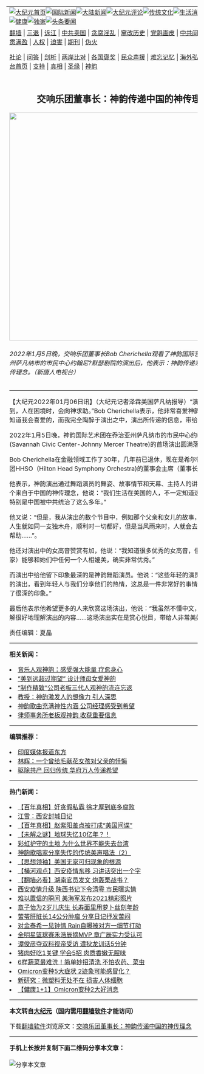 <a name="1" id="1" target="_blank"></a><span id="1"></span>
<table align=center border="0"><tr><td colspan="2" VALIGN=TOP><a href="https://github.com/gbdpzw350/djy/blob/master/gb/nf1351518.md#1"><img src="https://raw.githubusercontent.com/gbdpzw350/www/master/t/djy/1.jpg" title="大纪元首页" alt="大纪元首页"></a><a href="https://github.com/gbdpzw350/djy/blob/master/gb/n24hr.md#1"><img src="https://raw.githubusercontent.com/gbdpzw350/www/master/t/djy/3.jpg" title="国际新闻" alt="国际新闻"></a><a href="https://github.com/gbdpzw350/djy/blob/master/gb/nsc413.md#1"><img src="https://raw.githubusercontent.com/gbdpzw350/www/master/t/djy/4.jpg" title="大陆新闻" alt="大陆新闻"></a><a href="https://github.com/gbdpzw350/djy/blob/master/gb/news392.md#1"><img src="https://raw.githubusercontent.com/gbdpzw350/www/master/t/djy/5.jpg" title="大纪元评论" alt="大纪元评论"></a><a href="https://github.com/gbdpzw350/djy/blob/master/gb/news2007.md#1"><img src="https://raw.githubusercontent.com/gbdpzw350/www/master/t/djy/6.jpg" title="传统文化" alt="传统文化"></a><a href="https://github.com/gbdpzw350/djy/blob/master/gb/news2008.md#1"><img src="https://raw.githubusercontent.com/gbdpzw350/www/master/t/djy/7.jpg" title="生活消费" alt="生活消费"></a><a href="https://github.com/gbdpzw350/djy/blob/master/gb/ncyule.md#1"><img src="https://raw.githubusercontent.com/gbdpzw350/www/master/t/djy/8.jpg" title="娱乐休闲" alt="娱乐休闲"></a><a href="https://github.com/gbdpzw350/djy/blob/master/gb/nsc1002.md#1"><img src="https://raw.githubusercontent.com/gbdpzw350/www/master/t/djy/9.jpg" title="健康" alt="健康"></a><a href="https://github.com/gbdpzw350/djy/blob/master/gb/nf6092.md#1"><img src="https://raw.githubusercontent.com/gbdpzw350/www/master/t/djy/10a.jpg" title="独家" alt="独家"></a><a href="https://github.com/gbdpzw350/djy/blob/master/gb/nf4514.md#1"><img src="https://raw.githubusercontent.com/gbdpzw350/www/master/t/djy/12a.jpg" title="头条要闻" alt="头条要闻"></a></td></tr>
<tr><td colspan="2" VALIGN=TOP><a target="_blank" href="https://github.com/gbdpzw350/www/blob/master/README.md?zsrh#1">翻墙</a> | <a target="_blank" href="https://github.com/gbdpzw350/djy/blob/master/gb/nf5657.md#1">三退</a> | <a target="_blank" href="https://github.com/gbdpzw350/djy/blob/master/gb/nf6124.md#1">诉江</a> | <a target="_blank" href="https://github.com/gbdpzw350/djy/blob/master/gb/nf1176117.md#1">中共卖国</a> | <a target="_blank" href="https://github.com/gbdpzw350/djy/blob/master/gb/nf5773.md#1">贪腐淫乱</a> | <a target="_blank" href="https://github.com/gbdpzw350/djy/blob/master/gb/nf1176115.md#1">窜改历史</a> | <a target="_blank" href="https://github.com/gbdpzw350/djy/blob/master/gb/nf1176107.md#1">党魁画皮</a> | <a target="_blank" href="https://github.com/gbdpzw350/djy/blob/master/gb/nf1320400.md#1">中共间谍</a> | <a target="_blank" href="https://github.com/gbdpzw350/djy/blob/master/gb/nf1176114.md#1">破坏传统</a> | <a target="_blank" href="https://github.com/gbdpzw350/ntdtv/blob/master/gb/prog447_1.md#1">恶贯满盈</a> | <a target="_blank" href="https://github.com/gbdpzw350/djy/blob/master/gb/ncid278.md#1">人权</a> | <a target="_blank" href="https://github.com/gbdpzw350/djy/blob/master/gb/nf1176111.md#1">迫害</a> | <a target="_blank" href="https://gitlab.com/szzdlab/mh-qikan/blob/master/README.md#1">期刊</a> | <a target="_blank" href="https://github.com/gbdpzw350/djy/blob/master/gb/nf5562.md#1">伪火</a></p><p><a target="_blank" href="https://github.com/gbdpzw350/djy/blob/master/gb/9p.md#1">社论</a> | <a target="_blank" href="https://github.com/gbdpzw350/djy/blob/master/gb/nf4378.md#1">问答</a> | <a target="_blank" href="https://github.com/gbdpzw350/djy/blob/master/gb/nf5792.md#1">剖析</a> | <a target="_blank" href="https://github.com/gbdpzw350/djy/blob/master/gb/nf5735.md#1">两岸比对</a> | <a target="_blank" href="https://github.com/gbdpzw350/djy/blob/master/gb/nf6119.md#1">各国褒奖</a> | <a target="_blank" href="https://github.com/gbdpzw350/djy/blob/master/gb/nf6120.md#1">民众声援</a> | <a target="_blank" href="https://github.com/gbdpzw350/djy/blob/master/gb/nf1188594.md#1">难忘记忆</a> | <a target="_blank" href="https://github.com/gbdpzw350/djy/blob/master/gb/nf3180.md#1">海外弘传</a> | <a target="_blank" href="https://github.com/gbdpzw350/djy/blob/master/gb/nf5410.md#1">万人上访</a> | <a target="_blank" href="https://github.com/gbdpzw350/www/blob/master/README.md?zsrh#1">平台首页</a> | <a target="_blank" href="https://github.com/gbdpzw350/djy/blob/master/gb/nf4386.md#1">支持</a> | <a target="_blank" href="https://github.com/gbdpzw350/djy/blob/master/gb/nf4389.md#1">真相</a> | <a target="_blank" href="https://github.com/gbdpzw350/djy/blob/master/gb/nf5790.md#1">圣缘</a> | <a target="_blank" href="https://github.com/gbdpzw350/djy/blob/master/gb/nf4786.md#1">神韵</a></td></tr>
<tr><td VALIGN=TOP width="626"><h2 align=center>交响乐团董事长：神韵传递中国的神传理念</h2>
<img width="600" src="https://i.epochtimes.com/assets/uploads/2022/01/id13485635-2201060003182124-600x400.jpg" />
<h6>2022年1月5日晚，交响乐团董事长Bob Cherichella观看了神韵国际艺术团在乔治亚州萨凡纳市的市民中心约翰尼?默瑟剧院的演出后，他表示：神韵传递来自中国的神传理念。（新唐人电视台）
</h6>
<hr>
	<p>【大纪元2022年01月06日讯】（大纪元记者泽霖美国萨凡纳报导）“演出让我体会到，人在困境时，会向神求助。”Bob Cherichella表示，他非常喜爱<ahref="https://github.com/gbdpzw350/djy/blob/master/gb/tag/%E7%A5%9E%E9%9F%B5.md#1">神韵</a>的演出，“我知道我会喜爱的，而我完全陶醉于演出之中，演出所传递的信息，带给我一份欣喜。”</p>
<p>2022年1月5日晚，<ahref="https://github.com/gbdpzw350/djy/blob/master/gb/tag/%E7%A5%9E%E9%9F%B5.md#1">神韵</a>国际艺术团在乔治亚州萨凡纳市的市民中心约翰尼?默瑟剧院(Savannah Civic Center-Johnny Mercer Theatre)的首场演出圆满落幕。</p>
<p>Bob Cherichella在金融领域工作了30年，几年前已退休，现在是希尔顿首市交响乐团HHSO（Hilton Head Symphony Orchestra)的董事会主席（董事长）。</p>
<p>他表示，神韵演出通过舞蹈演员的舞姿、故事情节和天幕、主持人的讲解，传递了一个来自于中国的神传理念，他说：“我们生活在美国的人，不一定知道这种神性理念，特别是中国被中共统治了这么多年。”</p>
<p>他又说：“但是，我从演出的数个节目中，例如那个父亲和女儿的故事， 我体会到， 人生就如同一支独木舟，顺利时一切都好，但是当风雨来时，人就会去寻求（神）的帮助……”。</p>
<p>他还对演出中的<ahref="https://github.com/gbdpzw350/djy/blob/master/gb/tag/%E5%A5%B3%E9%AB%98%E9%9F%B3.md#1">女高音</a>赞赏有加，他说：“我知道很多优秀的女高音，但她（神韵歌唱家）能够和她们中任何一个人相媲美，确实非常优秀。”</p>
<p>而演出中给他留下印象最深的是神韵舞蹈演员。他说：“这些年轻的演员非常喜爱他们的演出，看到年轻人与我们分享他们的热情，这总是一件非常好的事情，这给我留下了很深的印象。”</p>
<p>最后他表示他希望更多的人来欣赏这场演出，他说：“我虽然不懂中文，但是却可以理解很好地理解演出的内容……这场演出实在是赏心悦目，带给人非常美好的享受。”</p>
<p>责任编辑：夏晶</p>
	
<hr>


<strong>相关新闻：</strong>
<li><a href="https://github.com/gbdpzw350/djy/blob/master/gb/22/1/2/n13476958.md#1">音乐人观神韵：感受强大能量 疗愈身心</a></li>
<li><a href="https://github.com/gbdpzw350/djy/blob/master/gb/22/1/4/n13480827.md#1">“美到远超过期望” 设计师母女爱神韵</a></li>
<li><a href="https://github.com/gbdpzw350/djy/blob/master/gb/22/1/4/n13481057.md#1">“制作精致”公司老板三代人观神韵流连忘返</a></li>
<li><a href="https://github.com/gbdpzw350/djy/blob/master/gb/22/1/5/n13482379.md#1">教授：神韵激发人的想像力  引人深思</a></li>
<li><a href="https://github.com/gbdpzw350/djy/blob/master/gb/22/1/5/n13482419.md#1">神韵歌曲充满神性内涵 公司经理感受到希望</a></li>
<li><a href="https://github.com/gbdpzw350/djy/blob/master/gb/22/1/5/n13482614.md#1">律师事务所老板观神韵 收获重要信息</a></li>
<hr>


<strong>编辑推荐：</strong>
<li><a href="https://github.com/upjkzu3674/djy/blob/master/gb/18/10/27/n10812623.md?dfh#1" target="_blank">印度媒体报道东方</a></li><li><a href="https://github.com/tsiac2612/djy/blob/master/gb/19/10/15/n11590692.md#1" target="_blank">林辉：一个曾给毛献花女孩对父亲的忏悔</a></li><li><a href="https://github.com/tsiac2612/djy/blob/master/gb/18/6/24/n10509014.md#1" target="_blank">驱除共产 回归传统 华府万人传递希望</a></li>
<hr>

<strong>热门新闻：</strong>
<li><a href="https://github.com/ukjoan395/djy/blob/master/gb/21/12/29/n13467556.md#1">【百年真相】奸贪假私霸 徐才厚到底多腐败</a></li>
<li><a href="https://github.com/ukjoan395/djy/blob/master/gb/22/1/4/n13481009.md#1">江雪：西安封城日记</a></li>
<li><a href="https://github.com/ukjoan395/djy/blob/master/gb/21/12/30/n13470511.md#1">【百年真相】赵紫阳差点被打成“美国间谍”</a></li>
<li><a href="https://github.com/ukjoan395/djy/blob/master/gb/22/1/3/n13477735.md#1">【未解之谜】地球失忆10亿年？！</a></li>
<li><a href="https://github.com/ukjoan395/djy/blob/master/gb/22/1/2/n13476849.md#1">彩虹护守的土地 为什么世界不能失去台湾</a></li>
<li><a href="https://github.com/ukjoan395/djy/blob/master/gb/22/1/5/n13484184.md#1">神韵歌唱家分享失传的传统美声唱法（2）</a></li>
<li><a href="https://github.com/ukjoan395/djy/blob/master/gb/21/12/20/n13447262.md#1">【思想领袖】美国无家可归现象的根源</a></li>
<li><a href="https://github.com/ukjoan395/djy/blob/master/gb/22/1/4/n13482198.md#1">【横河观点】西安疫情东移 习讲话突出一个字</a></li>
<li><a href="https://github.com/ukjoan395/djy/blob/master/gb/22/1/4/n13480137.md#1">【翻墙必看】湖南官员发文 炮轰栗战书？</a></li>
<li><a href="https://github.com/ukjoan395/djy/blob/master/gb/22/1/3/n13479535.md#1">西安疫情升级 陕西书记下令清零 市民曝实情</a></li>
<li><a href="https://github.com/ukjoan395/djy/blob/master/gb/22/1/4/n13479912.md#1">难以置信的瞬间 美海军发布2021精彩照片</a></li>
<li><a href="https://github.com/ukjoan395/djy/blob/master/gb/22/1/3/n13479382.md#1">章子怡为2岁儿庆生 长寿面里用萝卜丝刻年龄</a></li>
<li><a href="https://github.com/ukjoan395/djy/blob/master/gb/22/1/3/n13478672.md#1">苦苓肝脏长14公分肿瘤 分享日记抒发苦闷</a></li>
<li><a href="https://github.com/ukjoan395/djy/blob/master/gb/22/1/4/n13482027.md#1">对金泰希一见钟情 Rain自曝被对方一细节打动</a></li>
<li><a href="https://github.com/ukjoan395/djy/blob/master/gb/22/1/3/n13478265.md#1">全明星篮球赛禾浩辰摘MVP 章广辰实力受认可</a></li>
<li><a href="https://github.com/ukjoan395/djy/blob/master/gb/22/1/4/n13482236.md#1">谭俊彦夺双料视帝受访 遭狄龙训话5分钟</a></li>
<li><a href="https://github.com/ukjoan395/djy/blob/master/gb/21/12/15/n13439691.md#1">猪肉好吃1关键 学会5招 肉质香嫩无腥味</a></li>
<li><a href="https://github.com/ukjoan395/djy/blob/master/gb/22/1/4/n13480428.md#1">6样蔬菜最难洗！简单妙招清洗 不怕农药、菜虫</a></li>
<li><a href="https://github.com/ukjoan395/djy/blob/master/gb/22/1/4/n13481005.md#1">Omicron变种5大症状 2迹象可能感冒化？</a></li>
<li><a href="https://github.com/ukjoan395/djy/blob/master/gb/22/1/4/n13481351.md#1">新研究：微塑料无处不在 损害人体细胞</a></li>
<li><a href="https://github.com/ukjoan395/djy/blob/master/gb/22/1/4/n13480237.md#1">【健康1+1】Omicron变种2大好消息</a></li>
<hr>

<strong>本文转自<a href="https://www.epochtimes.com">大纪元</a>（国内需用<a href="https://github.com/gbdpzw350/www/blob/master/README.md#8">翻墙软件</a>才能访问）</strong><p>下载<a href="https://github.com/gbdpzw350/www/blob/master/README.md#8">翻墙软件</a>浏览原文：<a href="https://www.epochtimes.com/gb/22/1/6/n13485621.htm">交响乐团董事长：神韵传递中国的神传理念</a></p><hr>

<strong>手机上长按并复制下面二维码分享本文章：</strong><br><br><img src="https://chart.apis.google.com/chart?cht=qr&chs=240x240&choe=UTF-8&chld=M|2&chl=https://github.com/gbdpzw350/djy/blob/master/gb/22/1/6/n13485621.md%231" title="分享本文章"></td><td VALIGN=TOP><a href="https://github.com/gbdpzw350/djy/blob/master/gb/16/1/21/n4622075.md?dfh#1" target="_blank"><img src="https://raw.githubusercontent.com/gbdpzw350/djy/master/gb/300/wei-f1.jpg" title="中共的伪火骗局"  alt="中共的伪火骗局"></a><br><a href="https://github.com/gbdpzw350/www/blob/master/README.md?dfh#9" target="_blank"><img src="https://raw.githubusercontent.com/gbdpzw350/djy/master/gb/300/yong-h.jpg" title="永恒的见证"  alt="永恒的见证"></a><br><a href="https://github.com/gbdpzw350/djy/blob/master/gb/13/9/29/n3974789.md?dfh#1" target="_blank"><img src="https://raw.githubusercontent.com/gbdpzw350/djy/master/gb/300/shang-lnz.jpg" title="善良女子被中共投男牢"  alt="善良女子被中共投男牢"></a><br><a href="https://github.com/gbdpzw350/djy/blob/master/gb/16/3/16/n4663449.md?dfh#1" target="_blank"><img src="https://raw.githubusercontent.com/gbdpzw350/djy/master/gb/300/huo-z3.jpg" title="警卫目击活摘器官"  alt="警卫目击活摘器官"></a><br><a href="https://github.com/gbdpzw350/djy/blob/master/gb/16/8/7/n8177641.md?dfh#1" target="_blank"><img src="https://raw.githubusercontent.com/gbdpzw350/djy/master/gb/300/huo-z4.jpg" title="证人描述活摘恐怖"  alt="证人描述活摘恐怖"></a><br><a href="https://github.com/gbdpzw350/djy/blob/master/gb/10/4/19/n2881569.md?dfh#1" target="_blank"><img src="https://raw.githubusercontent.com/gbdpzw350/djy/master/gb/300/huo-z1.jpg" title="揭开活摘器官黑幕"  alt="揭开活摘器官黑幕"></a><br><a href="https://github.com/gbdpzw350/djy/blob/master/gb/10/11/7/n3077476.md?dfh#1" target="_blank"><img src="https://raw.githubusercontent.com/gbdpzw350/djy/master/gb/300/ma-ks.jpg" title="马克思的成魔之路"  alt="马克思的成魔之路"></a><br><a href="https://github.com/gbdpzw350/djy/blob/master/gb/14/6/9/n4173977.md?dfh#1" target="_blank"><img src="https://raw.githubusercontent.com/gbdpzw350/djy/master/gb/300/chang-zs.jpg" title="藏字石 蕴天机"  alt="藏字石 蕴天机"></a><br><a href="https://github.com/gbdpzw350/djy/blob/master/gb/18/5/10/n10381511.md?dfh#1" target="_blank"><img src="https://raw.githubusercontent.com/gbdpzw350/djy/master/gb/300/st1.jpg" title="关注三亿人三退"  alt="关注三亿人三退"></a><br><a href="https://github.com/gbdpzw350/djy/blob/master/gb/18/3/21/n10237682.md?dfh#1" target="_blank"><img src="https://raw.githubusercontent.com/gbdpzw350/djy/master/gb/300/jie-t.jpg" title="解体中共复兴中华"  alt="解体中共复兴中华"></a><br><a href="https://github.com/gbdpzw350/djy/blob/master/gb/9/2/9/n2422991.md?dfh#1" target="_blank"><img src="https://raw.githubusercontent.com/gbdpzw350/djy/master/gb/300/gao-zs.jpg" title="中共迫害良心律师"  alt="中共迫害良心律师"></a><br><a href="https://github.com/gbdpzw350/djy/blob/master/gb/18/12/9/n10900044.md?dfh#1" target="_blank"><img src="https://raw.githubusercontent.com/gbdpzw350/djy/master/gb/300/sj1.jpg" title="三百多万人举报江泽民"  alt="三百多万人举报江泽民"></a><br><a href="https://github.com/gbdpzw350/djy/blob/master/gb/18/8/28/n10672014.md?dfh#1" target="_blank"><img src="https://raw.githubusercontent.com/gbdpzw350/djy/master/gb/300/sj2.jpg" title="这些官员为何起诉江泽民"  alt="这些官员为何起诉江泽民"></a><br><a href="https://github.com/gbdpzw350/djy/blob/master/gb/8/12/18/n2367165.md?dfh#1" target="_blank"><img src="https://raw.githubusercontent.com/gbdpzw350/djy/master/gb/300/liangan.jpg" title="海峡两岸的强烈对比"  alt="海峡两岸的强烈对比"></a><br><a href="https://github.com/gbdpzw350/djy/blob/master/gb/15/12/10/n4593139.md?dfh#1" target="_blank"><img src="https://raw.githubusercontent.com/gbdpzw350/djy/master/gb/300/jia-ndzl.jpg" title="加拿大总理的贺信"  alt="加拿大总理的贺信"></a><br><a href="https://github.com/gbdpzw350/djy/blob/master/gb/11/6/17/n3289382.md?dfh#1" target="_blank"><img src="https://raw.githubusercontent.com/gbdpzw350/djy/master/gb/300/xiao-wd.jpg" title="探寻真相兼听则明"  alt="探寻真相兼听则明"></a><br><a href="https://github.com/gbdpzw350/djy/blob/master/gb/18/10/27/n10812623.md?dfh#1" target="_blank"><img src="https://raw.githubusercontent.com/gbdpzw350/djy/master/gb/300/yindu.jpg" title="印度媒体报道东方"  alt="印度媒体报道东方"></a><br><a href="https://github.com/gbdpzw350/djy/blob/master/gb/18/6/9/n10469652.md?dfh#1" target="_blank"><img src="https://raw.githubusercontent.com/gbdpzw350/djy/master/gb/300/xie-j.jpg" title="不一样的海外校园"  alt="不一样的海外校园"></a><br><a href="https://github.com/gbdpzw350/djy/blob/master/gb/7/4/5/n1669415.md?dfh#1" target="_blank"><img src="https://raw.githubusercontent.com/gbdpzw350/djy/master/gb/300/li-up.jpg" title="从大师到徒弟的传奇"  alt="从大师到徒弟的传奇"></a><br><a href="https://github.com/gbdpzw350/djy/blob/master/gb/17/5/26/n9191512.md?dfh#1" target="_blank"><img src="https://raw.githubusercontent.com/gbdpzw350/djy/master/gb/300/zfl2.jpg" title="亿万人与东方一本奇书"  alt="亿万人与东方一本奇书"></a><br><a href="https://github.com/gbdpzw350/djy/blob/master/gb/13/11/27/n4020290.md?dfh#1" target="_blank"><img src="https://raw.githubusercontent.com/gbdpzw350/djy/master/gb/300/zhen-h.jpg" title="大陆见不到的震撼场面"  alt="大陆见不到的震撼场面"></a><br><a href="https://github.com/gbdpzw350/djy/blob/master/gb/15/7/17/n4482910.md?dfh#1" target="_blank"><img src="https://raw.githubusercontent.com/gbdpzw350/djy/master/gb/300/dalu-sk.jpg" title="人心向善 大陆当初盛况"  alt="人心向善 大陆当初盛况"></a><br><a href="https://github.com/gbdpzw350/djy/blob/master/gb/19/1/5/n10955468.md?dfh#1" target="_blank"><img src="https://raw.githubusercontent.com/gbdpzw350/djy/master/gb/300/zfl1.jpg" title="追寻真理 这书讲什么"  alt="追寻真理 这书讲什么"></a><br><a href="https://github.com/gbdpzw350/www/blob/master/README.md?dfh#1" target="_blank"><img src="https://raw.githubusercontent.com/gbdpzw350/djy/master/gb/300/fq1.jpg" title="下载免费翻墙软件"  alt="下载免费翻墙软件"></a><br></td></tr></table>

